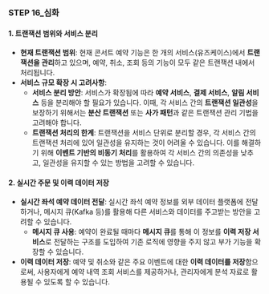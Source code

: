 ### **STEP 16_심화**

#### **1. 트랜잭션 범위와 서비스 분리**
- **현재 트랜잭션 범위**: 현재 콘서트 예약 기능은 한 개의 서비스(유즈케이스)에서 **트랜잭션을 관리**하고 있으며, 예약, 취소, 조회 등의 기능이 모두 같은 트랜잭션 내에서 처리됩니다.
- **서비스 규모 확장 시 고려사항**:
  - **서비스 분리 방안**: 서비스가 확장됨에 따라 **예약 서비스**, **결제 서비스**, **알림 서비스** 등을 분리해야 할 필요가 있습니다. 이때, 각 서비스 간의 **트랜잭션 일관성**을 보장하기 위해서는 **분산 트랜잭션** 또는 **사가 패턴**과 같은 트랜잭션 관리 기법을 고려해야 합니다.
  - **트랜잭션 처리의 한계**: 트랜잭션을 서비스 단위로 분리할 경우, 각 서비스 간의 트랜잭션 처리에 있어 일관성을 유지하는 것이 어려울 수 있습니다. 이를 해결하기 위해 **이벤트 기반의 비동기 처리**를 활용하여 각 서비스 간의 의존성을 낮추고, 일관성을 유지할 수 있는 방법을 고려할 수 있습니다.

#### **2. 실시간 주문 및 이력 데이터 저장**
- **실시간 좌석 예약 데이터 전달**: 실시간 좌석 예약 정보를 외부 데이터 플랫폼에 전달하거나, 메시지 큐(Kafka 등)를 활용해 다른 서비스와 데이터를 주고받는 방안을 고려할 수 있습니다.
  - **메시지 큐 사용**: 예약이 완료될 때마다 **메시지 큐**를 통해 이 정보를 **이력 저장 서비스**로 전달하는 구조를 도입하여 기존 로직에 영향을 주지 않고 부가 기능을 확장할 수 있습니다.
- **이력 데이터 저장**: 예약 및 취소와 같은 주요 이벤트에 대한 **이력 데이터를 저장**함으로써, 사용자에게 예약 내역 조회 서비스를 제공하거나, 관리자에게 분석 자료로 활용될 수 있도록 할 수 있습니다.
